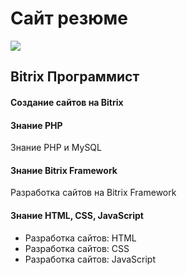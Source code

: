 # Сайт резюме

![](https://hr-portal.ru/files/mini/scale_1200_91.jpg)

## Bitrix Программист

#### Создание сайтов на Bitrix

#### Знание PHP

Знание PHP и MySQL

#### Знание Bitrix Framework

Разработка сайтов на Bitrix Framework

#### Знание HTML, CSS, JavaScript

* Разработка сайтов: HTML
* Разработка сайтов: CSS
* Разработка сайтов: JavaScript



